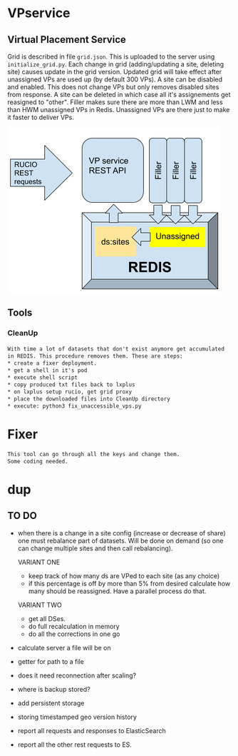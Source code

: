 # VPservice
## Virtual Placement Service

Grid is described in file ```grid.json```. 
This is uploaded to the server using ```initialize_grid.py```. 
Each change in grid (adding/updating a site, deleting site) causes update in the grid version. Updated grid will take effect after unassigned VPs are used up (by default 300 VPs).
A site can be disabled and enabled. This does not change VPs but only removes disabled sites from response.
A site can be deleted in which case all it's assignements get reasigned to "other".
Filler makes sure there are more than LWM and less than HWM unassigned VPs in Redis. Unassigned VPs are there just to make it faster to deliver VPs. 

![VPservice schema](VP_service_schema.png)

## Tools

### CleanUp
    With time a lot of datasets that don't exist anymore get accumulated in REDIS. This procedure removes them. These are steps:
    * create a fixer deployment. 
    * get a shell in it's pod
    * execute shell script
    * copy produced txt files back to lxplus
    * on lxplus setup rucio, get grid proxy
    * place the downloaded files into CleanUp directory
    * execute: python3 fix_unaccessible_vps.py


# Fixer 
    This tool can go through all the keys and change them. 
    Some coding needed.

# dup
## TO DO

* when there is a change in a site config (increase or decrease of share) one must rebalance part of datasets.
    Will be done on demand (so one can change multiple sites and then call rebalancing).
    
    VARIANT ONE
    * keep track of how many ds are VPed to each site (as any choice)
    * if this percentage is off by more than 5% from desired calculate how many should be reassigned. Have a parallel process do that.
    
    VARIANT TWO
    * get all DSes. 
    * do full recalculation in memory
    * do all the corrections in one go

* calculate server a file will be on
* getter for path to a file
* does it need reconnection after scaling?
* where is backup stored?
* add persistent storage
* storing timestamped geo version history
* report all requests and responses to ElasticSearch
* report all the other rest requests to ES.